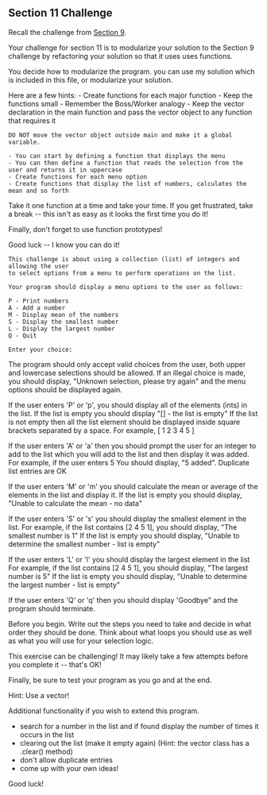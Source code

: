 ## Section 11 Challenge 

Recall the challenge from [Section 9](/challenges/section9/section9-challenge/main.cpp).

Your challenge for section 11 is to modularize your solution to the Section 9
challenge by refactoring your solution so that it uses uses functions.
    
You decide how to modularize the program.
you can use my solution which is included in this file, or modularize your solution.
    
Here are a few hints:
    - Create functions for each major function
    - Keep the functions small
    - Remember the Boss/Worker analogy
    - Keep the vector declaration in the main function and pass the vector object
        to any function that requires it

    DO NOT move the vector object outside main and make it a global variable.
    
    - You can start by defining a function that displays the menu
    - You can then define a function that reads the selection from the user and returns it in uppercase
    - Create functions for each menu option
    - Create functions that display the list of numbers, calculates the mean and so forth
        
Take it one function at a time and take your time.
If you get frustrated, take a break -- this isn't as easy as it looks the first time you do it!
    
Finally,  don't forget to use function prototypes!
    
Good luck -- I know you can do it!

    This challenge is about using a collection (list) of integers and allowing the user
    to select options from a menu to perform operations on the list.
    
    Your program should display a menu options to the user as follows:
    
    P - Print numbers
    A - Add a number
    M - Display mean of the numbers
    S - Display the smallest number
    L - Display the largest number
    Q - Quit

    Enter your choice:
    
The program should only accept valid choices from the user, both upper and lowercase selections should be allowed.
If an illegal choice is made, you should display, "Unknown selection, please try again" and the menu options should be
displayed again.


If the user enters 'P' or 'p', you should display all of the elements (ints) in the list.
If the list is empty you should display "[] - the list is empty"
If the list is not empty then all the list element should be displayed inside square brackets separated by a space. 
For example, [ 1 2 3 4 5 ]
      
If the user enters 'A' or 'a' then you should prompt the user for an integer to add to the list 
which you will add to the list and then display it was added. For example, if the user enters 5
You should display, "5 added".
Duplicate list entries are OK

If the user enters 'M' or 'm'  you should calculate the mean or average of the elements in the list and display it.
If the list is empty you should display, "Unable to calculate the mean - no data"

If the user enters 'S' or 's' you should display the smallest element in the list.
For example, if the list contains [2 4 5 1],  you should display, "The smallest number is 1"
If the list is empty you should display, "Unable to determine the smallest number - list is empty"

If the user enters 'L' or 'l' you should display the largest element in the list
For example, if the list contains [2 4 5 1], you should display, "The largest number is 5"
If the list is empty you should display, "Unable to determine the largest number - list is empty"

If the user enters 'Q' or 'q' then you should display 'Goodbye" and the program should terminate.

Before you begin. Write out the steps you need to take and decide in what order they should be done.
Think about what loops you should use as well as what you will use for your selection logic.

This exercise can be challenging! It may likely take a few attempts before you complete it -- that's OK!

Finally, be sure to test your program as you go and at the end.

Hint: Use a vector!

Additional functionality if you wish to extend this program.

- search for a number in the list and if found display the number of times it occurs in the list
- clearing out the list (make it empty again) (Hint: the vector class has a .clear() method)
- don't allow duplicate entries
- come up with your own ideas!

Good luck!